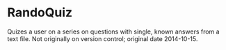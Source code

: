 # RandoQuiz
Quizes a user on a series on questions with single, known answers from a text file. Not originally on version control; original date 2014-10-15.
